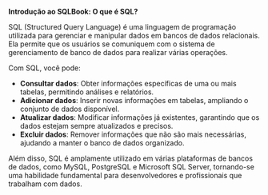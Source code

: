 **Introdução ao SQLBook: O que é SQL?**

SQL (Structured Query Language) é uma linguagem de programação utilizada para gerenciar e manipular dados em bancos de dados relacionais. Ela permite que os usuários se comuniquem com o sistema de gerenciamento de banco de dados para realizar várias operações.

Com SQL, você pode:

- **Consultar dados**: Obter informações específicas de uma ou mais tabelas, permitindo análises e relatórios.
- **Adicionar dados**: Inserir novas informações em tabelas, ampliando o conjunto de dados disponível.
- **Atualizar dados**: Modificar informações já existentes, garantindo que os dados estejam sempre atualizados e precisos.
- **Excluir dados**: Remover informações que não são mais necessárias, ajudando a manter o banco de dados organizado.

Além disso, SQL é amplamente utilizado em várias plataformas de bancos de dados, como MySQL, PostgreSQL e Microsoft SQL Server, tornando-se uma habilidade fundamental para desenvolvedores e profissionais que trabalham com dados.
